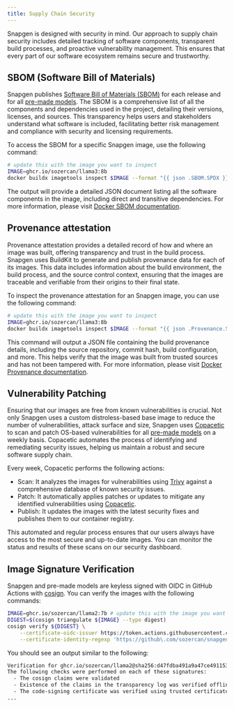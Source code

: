 ```yaml
---
title: Supply Chain Security
---
```


Snapgen is designed with security in mind. Our approach to supply chain security includes detailed tracking of software components, transparent build processes, and proactive vulnerability management. This ensures that every part of our software ecosystem remains secure and trustworthy.

## SBOM (Software Bill of Materials)

Snapgen publishes [Software Bill of Materials (SBOM)](https://www.cisa.gov/sbom) for each release and for all [pre-made models](premade-models.md). The SBOM is a comprehensive list of all the components and dependencies used in the project, detailing their versions, licenses, and sources. This transparency helps users and stakeholders understand what software is included, facilitating better risk management and compliance with security and licensing requirements.

To access the SBOM for a specific Snapgen image, use the following command:

```bash
# update this with the image you want to inspect
IMAGE=ghcr.io/sozercan/llama3:8b
docker buildx imagetools inspect $IMAGE --format "{{ json .SBOM.SPDX }}"
```

The output will provide a detailed JSON document listing all the software components in the image, including direct and transitive dependencies. For more information, please visit [Docker SBOM documentation](https://docs.docker.com/build/attestations/sbom/).

## Provenance attestation

Provenance attestation provides a detailed record of how and where an image was built, offering transparency and trust in the build process. Snapgen uses BuildKit to generate and publish provenance data for each of its images. This data includes information about the build environment, the build process, and the source control context, ensuring that the images are traceable and verifiable from their origins to their final state.

To inspect the provenance attestation for an Snapgen image, you can use the following command:

```bash
# update this with the image you want to inspect
IMAGE=ghcr.io/sozercan/llama3:8b
docker buildx imagetools inspect $IMAGE --format "{{ json .Provenance.SLSA }}"
```

This command will output a JSON file containing the build provenance details, including the source repository, commit hash, build configuration, and more. This helps verify that the image was built from trusted sources and has not been tampered with. For more information, please visit [Docker Provenance documentation](https://docs.docker.com/build/attestations/slsa-provenance/).

## Vulnerability Patching

Ensuring that our images are free from known vulnerabilities is crucial. Not only Snapgen uses a custom distroless-based base image to reduce the number of vulnerabilities, attack surface and size, Snapgen uses [Copacetic](https://github.com/project-copacetic/copacetic) to scan and patch OS-based vulnerabilities for all [pre-made models](premade-models.md) on a weekly basis. Copacetic automates the process of identifying and remediating security issues, helping us maintain a robust and secure software supply chain.

Every week, Copacetic performs the following actions:

- Scan: It analyzes the images for vulnerabilities using [Trivy](https://github.com/aquasecurity/trivy) against a comprehensive database of known security issues.
- Patch: It automatically applies patches or updates to mitigate any identified vulnerabilities using [Copacetic](https://github.com/project-copacetic/copacetic).
- Publish: It updates the images with the latest security fixes and publishes them to our container registry.

This automated and regular process ensures that our users always have access to the most secure and up-to-date images. You can monitor the status and results of these scans on our security dashboard.

## Image Signature Verification

Snapgen and pre-made models are keyless signed with OIDC in GitHub Actions with [cosign](https://github.com/sigstore/cosign). You can verify the images with the following commands:

```bash
IMAGE=ghcr.io/sozercan/llama2:7b # update this with the image you want to verify
DIGEST=$(cosign triangulate ${IMAGE} --type digest)
cosign verify ${DIGEST} \
    --certificate-oidc-issuer https://token.actions.githubusercontent.com \
    --certificate-identity-regexp 'https://github\.com/sozercan/snapgen/\.github/workflows/.+'
```

You should see an output similar to the following:

```bash
Verification for ghcr.io/sozercan/llama2@sha256:d47fdba491a9a47ce4911539a77e0c0a12b2e14f5beed88cb8072924b02130b4 --
The following checks were performed on each of these signatures:
  - The cosign claims were validated
  - Existence of the claims in the transparency log was verified offline
  - The code-signing certificate was verified using trusted certificate authority certificates
...
```
